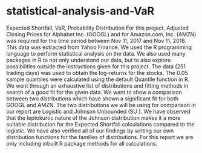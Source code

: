 # statistical-analysis-and-VaR
Expected Shortfall, VaR, Probability Distribution
For this project, Adjusted Closing Prices for Alphabet Inc. (GOOGL) and for Amazon.com, Inc.
(AMZN) was required for the time period between Nov 11, 2017 and Nov 11, 2018. This data was
extracted from Yahoo Finance. We used the R programming language to perform statistical analysis
on the data. We also used many packages in R to not only understand our data, but to also explore
possibilities outside the instructions given for this project. The data (251 trading days) was used to
obtain the log-returns for the stocks. The 0.05 sample quantiles were calculated using the default
Quantile function in R. We went through an exhaustive list of distributions and fitting methods in
search of a good fit for the given data. We want to show a comparison between two distributions
which have shown a significant fit for both GOOGL and AMZN. The two distributions we will be
using for comparison in our report are Logistic and Johnson Unbounded (SU ).
We have observed that the leptokurtic nature of the Johnson distribution makes it a more suitable
distribution for the Expected Shortfall calculations compared to the logistic. We have also verified
all of our findings by writing our own distribution functions for the families of distributions. For this
report we are only including inbuilt R package methods for all calculations.
